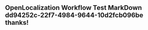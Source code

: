 <properties
ms.topic="hero-topic"
ms.test1="hero-topic"
ms.test2="test"/>

## OpenLocalization Workflow Test MarkDown dd94252c-22f7-4984-9644-10d2fcb096be thanks!
